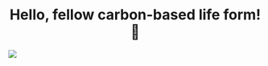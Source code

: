 ### <h1 align="center">Hello, fellow carbon-based life form!👋</h1>
<img align="center" src="https://user-images.githubusercontent.com/97719669/236609612-e5b8771c-8374-48ad-b319-2349388a1014.png"/>





<!--
**Janhvi52/Janhvi52** is a ✨ _special_ ✨ repository because its `README.md` (this file) appears on your GitHub profile.

Here are some ideas to get you started:

- 🔭 I’m currently working on ...
- 🌱 I’m currently learning ...
- 👯 I’m looking to collaborate on ...
- 🤔 I’m looking for help with ...
- 💬 Ask me about ...
- 📫 How to reach me: ...
- 😄 Pronouns: ...
- ⚡ Fun fact: ...
-->
